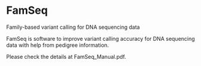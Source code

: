 # FamSeq
Family-based variant calling for DNA sequencing data

FamSeq is software to improve variant calling accuracy for DNA sequencing data with help from pedigree information. 

Please check the details at FamSeq_Manual.pdf. 
